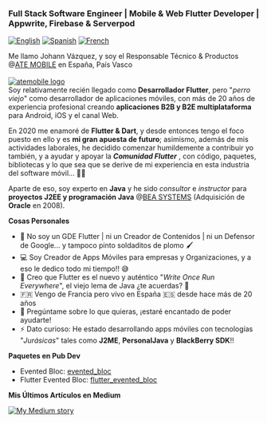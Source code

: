 ### Full Stack Software Engineer | Mobile & Web Flutter Developer | Appwrite, Firebase & Serverpod

[![English](https://img.shields.io/badge/Language-English-blueviolet?style=for-the-badge)](README.md)
[![Spanish](https://img.shields.io/badge/Language-Spanish-blueviolet?style=for-the-badge)](README-es.md)
[![French](https://img.shields.io/badge/Language-French-blueviolet?style=for-the-badge)](README-fr.md)

Me llamo Johann Vázquez, y soy el Responsable Técnico & Productos @[ATE MOBILE][atemobile_link] en España, País Vasco
<br><br>
[![atemobile logo](https://www.ategrupo.com/wp-content/uploads/2021/09/ate_mobile-500x150.jpg)][atemobile_link]
<br>
Soy relativamente recién llegado como **Desarrollador Flutter**, pero "*perro viejo*" como desarrollador de aplicaciones móviles, con más de 20 años de experiencia profesional creando **aplicaciones B2B y B2E multiplataforma** para Android, iOS y el canal Web.

En 2020 me enamoré de **Flutter & Dart**, y desde entonces tengo el foco puesto en ello y es __mi gran apuesta de futuro__; asimismo, además de mis actividades laborales, he decidido comenzar humildemente a contribuir yo también, y a ayudar y apoyar la _**Comunidad Flutter**_ , con código, paquetes, bibliotecas y lo que sea que se derive de mi experiencia en esta industria del software móvil... 💙🚀

Aparte de eso, soy experto en **Java** y he sido _consultor_ e _instructor_ para **proyectos J2EE y programación Java** @[BEA SYSTEMS](https://en.wikipedia.org/wiki/BEA_Systems) (Adquisición de **Oracle** en 2008).

**Cosas Personales**

- 🛑 No soy un GDE Flutter | ni un Creador de Contenidos | ni un Defensor de Google... y tampoco pinto soldaditos de plomo 🖌
- 💻 Soy Creador de Apps Móviles para empresas y Organizaciones, y a eso le dedico todo mi tiempo!! 😅
- 💙 Creo que Flutter es el nuevo y auténtico "*Write Once Run Everywhere*", el viejo lema de Java ¿te acuerdas? 🤔
- 🇫🇷 Vengo de Francia pero vivo en España 🇪🇸 desde hace más de 20 años
- 💬 Pregúntame sobre lo que quieras, ¡estaré encantado de poder ayudarte!
- ⚡ Dato curioso: He estado desarrollando apps móviles con tecnologías "*Jurásicas*" tales como **J2ME**, **PersonalJava** y **BlackBerry SDK**!!

**Paquetes en Pub Dev** 

- Evented Bloc: [evented_bloc](https://pub.dev/packages/evented_bloc)
- Flutter Evented Bloc: [flutter_evented_bloc](https://pub.dev/packages/flutter_evented_bloc)

**Mis Últimos Artículos en Medium**

[![My Medium story](https://medium-snippet-dc633c4f39a0.herokuapp.com/api/article.svg?username=@jovazcode&index=0&source=medium)](#)


[atemobile_link]: https://mobile.ategrupo.com
